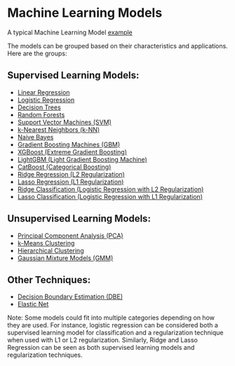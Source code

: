 # Machine Learning Models

A typical Machine Learning Model [example](https://github.com/cloudpedagogy/models/blob/main/ml/Machine_Learning_Model.ipynb)

The models can be grouped based on their characteristics and applications. Here are the groups:

## Supervised Learning Models:
- [Linear Regression](https://github.com/cloudpedagogy/models/blob/main/ml/Linear_Regression.ipynb)
- [Logistic Regression](https://github.com/cloudpedagogy/models/blob/main/ml/Logistic_Regression.ipynb)
- [Decision Trees](https://github.com/cloudpedagogy/models/blob/main/ml/Decision_Trees.ipynb)
- [Random Forests](https://github.com/cloudpedagogy/models/blob/main/ml/Random_Forests.ipynb)
- [Support Vector Machines (SVM)](https://github.com/cloudpedagogy/models/blob/main/ml/Support_Vector_Machines_(SVM).ipynb)
- [k-Nearest Neighbors (k-NN)](https://github.com/cloudpedagogy/models/blob/main/ml/k_Nearest_Neighbors_(k_NN).ipynb)
- [Naive Bayes](https://github.com/cloudpedagogy/models/blob/main/ml/Naive_Bayes.ipynb)
- [Gradient Boosting Machines (GBM)](https://github.com/cloudpedagogy/models/blob/main/ml/Gradient_Boosting_Machines_(GBM).ipynb)
- [XGBoost (Extreme Gradient Boosting)](https://github.com/cloudpedagogy/models/blob/main/ml/XGBoost_(Extreme_Gradient_Boosting).ipynb)
- [LightGBM (Light Gradient Boosting Machine)](https://github.com/cloudpedagogy/models/blob/main/ml/LightGBM_(Light_Gradient_Boosting_Machine).ipynb)
- [CatBoost (Categorical Boosting)](https://github.com/cloudpedagogy/models/blob/main/ml/CatBoost_(Categorical_Boosting).ipynb)
- [Ridge Regression (L2 Regularization)](https://github.com/cloudpedagogy/models/blob/main/ml/Ridge_Regression_(L2_Regularization).ipynb)
- [Lasso Regression (L1 Regularization)](https://github.com/cloudpedagogy/models/blob/main/ml/Lasso_Regression_(L1_Regularization).ipynb)
- [Ridge Classification (Logistic Regression with L2 Regularization)](https://github.com/cloudpedagogy/models/blob/main/ml/Ridge_Classification_(Logistic_Regression_with_L2_Regularization).ipynb)
- [Lasso Classification (Logistic Regression with L1 Regularization)](https://github.com/cloudpedagogy/models/blob/main/ml/Lasso_Classification_(Logistic_Regression_with_L1_Regularization).ipynb)

## Unsupervised Learning Models:
- [Principal Component Analysis (PCA)](https://github.com/cloudpedagogy/models/blob/main/ml/Principal_Component_Analysis_(PCA).ipynb)
- [k-Means Clustering](https://github.com/cloudpedagogy/models/blob/main/ml/k_Means_Clustering.ipynb)
- [Hierarchical Clustering](https://github.com/cloudpedagogy/models/blob/main/ml/Hierarchical_Clustering.ipynb)
- [Gaussian Mixture Models (GMM)](https://github.com/cloudpedagogy/models/blob/main/ml/Gaussian_Mixture_Models_(GMM).ipynb)

## Other Techniques:
- [Decision Boundary Estimation (DBE)](https://github.com/cloudpedagogy/models/blob/main/ml/Decision_Boundary_Estimation_(DBE).ipynb)
- [Elastic Net](https://github.com/cloudpedagogy/models/blob/main/ml/Elastic_Net.ipynb)

Note: Some models could fit into multiple categories depending on how they are used. For instance, logistic regression can be considered both a supervised learning model for classification and a regularization technique when used with L1 or L2 regularization. Similarly, Ridge and Lasso Regression can be seen as both supervised learning models and regularization techniques.
